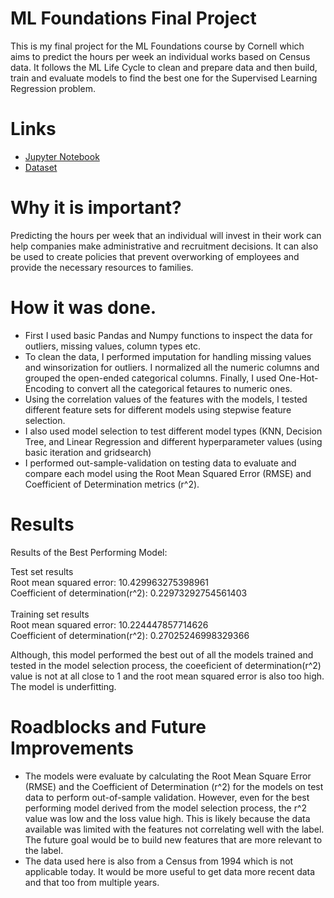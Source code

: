 # ML Foundations Final Project
This is my final project for the ML Foundations course by Cornell which aims to predict the hours per week an individual works based on Census data. It follows the ML Life Cycle to clean and prepare data and then build, train and evaluate models to find the best one for the Supervised Learning Regression problem.

# Links
- [Jupyter Notebook](https://github.com/shreenat/ML-Foundations-Final-Project/blob/main/DefineAndSolveMLProblem.ipynb)
- [Dataset](https://github.com/shreenat/ML-Foundations-Final-Project/blob/main/censusData.csv)

# Why it is important?
Predicting the hours per week that an individual will invest in their work can help companies make administrative and recruitment decisions. It can also be used to create policies that prevent overworking of employees and provide the necessary resources to families.

# How it was done.
- First I used basic Pandas and Numpy functions to inspect the data for outliers, missing values, column types etc.
- To clean the data, I performed imputation for handling missing values and winsorization for outliers. I normalized all the numeric columns and grouped the open-ended categorical columns. Finally, I used One-Hot-Encoding to convert all the categorical fetaures to numeric ones.
- Using the correlation values of the features with the models, I tested different feature sets for different models using stepwise feature selection.
- I also used model selection to test different model types (KNN, Decision Tree, and Linear Regression and different hyperparameter values (using basic iteration and gridsearch)
- I performed out-sample-validation on testing data to evaluate and compare each model using the Root Mean Squared Error (RMSE) and Coefficient of Determination metrics (r^2). 

# Results
Results of the Best Performing Model: <br>

Test set results <br>
Root mean squared error:  10.429963275398961 <br>
Coefficient of determination(r^2):  0.22973292754561403 <br>
<br>
Training set results<br>
Root mean squared error:  10.224447857714626 <br>
Coefficient of determination(r^2):  0.27025246998329366 <br>

Although, this model performed the best out of all the models trained and tested in the model selection process, the coeeficient of determination(r^2) value is not at all close to 1 and the root mean squared error is also too high. The model is underfitting.


# Roadblocks and Future Improvements
- The models were evaluate by calculating the Root Mean Square Error (RMSE) and the Coefficient of Determination (r^2) for the models on test data to perform out-of-sample validation. However, even for the best performing model derived from the model selection process, the r^2 value was low and the loss value high. This is likely because the data available was limited with the features not correlating well with the label. The future goal would be to build new features that are more relevant to the label.
- The data used here is also from a Census from 1994 which is not applicable today. It would be more useful to get data more recent data and that too from multiple years.




 
